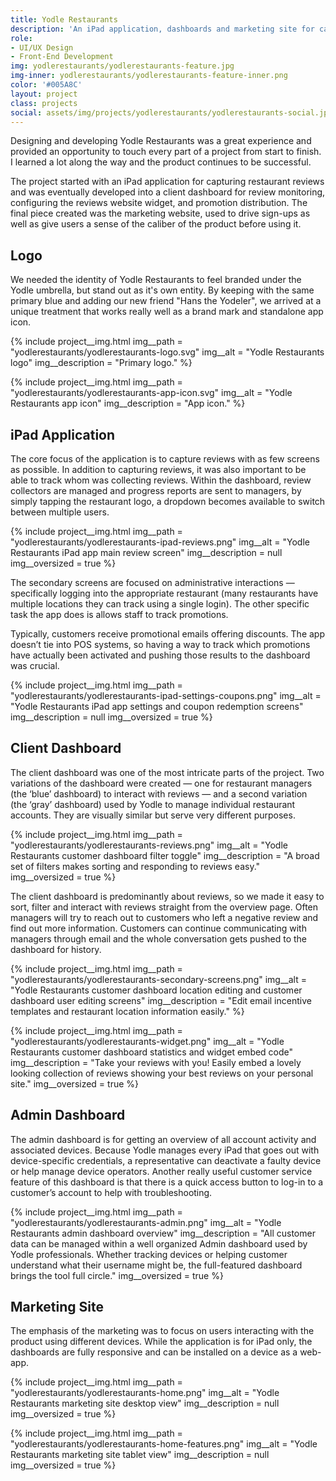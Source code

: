 ```yaml
---
title: Yodle Restaurants
description: 'An iPad application, dashboards and marketing site for capturing and managing engaging restaurant reviews.'
role:
- UI/UX Design
- Front-End Development
img: yodlerestaurants/yodlerestaurants-feature.jpg
img-inner: yodlerestaurants/yodlerestaurants-feature-inner.png
color: '#005A8C' 
layout: project
class: projects
social: assets/img/projects/yodlerestaurants/yodlerestaurants-social.jpg
---
```


Designing and developing Yodle Restaurants was a great experience and provided an opportunity to touch every part of a project from start to finish. I learned a lot along the way and the product continues to be successful.

The project started with an iPad application for capturing restaurant reviews and was eventually developed into a client dashboard for review monitoring, configuring the reviews website widget, and promotion distribution. The final piece created was the marketing website, used to drive sign-ups as well as give users a sense of the caliber of the product before using it.

## Logo

We needed the identity of Yodle Restaurants to feel branded under the Yodle umbrella, but stand out as it's own entity. By keeping with the same primary blue and adding our new friend "Hans the Yodeler", we arrived at a unique treatment that works really well as a brand mark and standalone app icon.

{% include project__img.html
img__path = "yodlerestaurants/yodlerestaurants-logo.svg"
img__alt = "Yodle Restaurants logo"
img__description = "Primary logo."
%}

{% include project__img.html
img__path = "yodlerestaurants/yodlerestaurants-app-icon.svg"
img__alt = "Yodle Restaurants app icon"
img__description = "App icon."
%}
 
## iPad Application 

The core focus of the application is to capture reviews with as few screens as possible. In addition to capturing reviews, it was also important to be able to track whom was collecting reviews. Within the dashboard, review collectors are managed and progress reports are sent to managers, by simply tapping the restaurant logo, a dropdown becomes available to switch between multiple users.

{% include project__img.html
img__path = "yodlerestaurants/yodlerestaurants-ipad-reviews.png"
img__alt = "Yodle Restaurants iPad app main review screen"
img__description = null
img__oversized = true
%}

The secondary screens are focused on administrative interactions — specifically logging into the appropriate restaurant (many restaurants have multiple locations they can track using a single login). The other specific task the app does is allows staff to track promotions.

Typically, customers receive promotional emails offering discounts. The app doesn’t tie into POS systems, so having a way to track which promotions have actually been activated and pushing those results to the dashboard was crucial.

{% include project__img.html
img__path = "yodlerestaurants/yodlerestaurants-ipad-settings-coupons.png"
img__alt = "Yodle Restaurants iPad app settings and coupon redemption screens"
img__description = null
img__oversized = true
%}

## Client Dashboard

The client dashboard was one of the most intricate parts of the project. Two variations of the dashboard were created — one for restaurant managers (the ‘blue’ dashboard) to interact with reviews — and a second variation (the ‘gray’ dashboard) used by Yodle to manage individual restaurant accounts. They are visually similar but serve very different purposes.

{% include project__img.html
img__path = "yodlerestaurants/yodlerestaurants-reviews.png"
img__alt = "Yodle Restaurants customer dashboard filter toggle"
img__description = "A broad set of filters makes sorting and responding to reviews easy."
img__oversized = true
%}

The client dashboard is predominantly about reviews, so we made it easy to sort, filter and interact with reviews straight from the overview page. Often managers will try to reach out to customers who left a negative review and find out more information. Customers can continue communicating with managers through email and the whole conversation gets pushed to the dashboard for history.

{% include project__img.html
img__path = "yodlerestaurants/yodlerestaurants-secondary-screens.png"
img__alt = "Yodle Restaurants customer dashboard location editing and customer dashboard user editing screens"
img__description = "Edit email incentive templates and restaurant location information easily."
%}

{% include project__img.html
img__path = "yodlerestaurants/yodlerestaurants-widget.png"
img__alt = "Yodle Restaurants customer dashboard statistics and widget embed code"
img__description = "Take your reviews with you! Easily embed a lovely looking collection of reviews showing your best reviews on your personal site."
img__oversized = true
%}

## Admin Dashboard

The admin dashboard is for getting an overview of all account activity and associated devices. Because Yodle manages every iPad that goes out with device-specific credentials, a representative can deactivate a faulty device or help manage device operators. Another really useful customer service feature of this dashboard is that there is a quick access button to log-in to a customer’s account to help with troubleshooting.

{% include project__img.html
img__path = "yodlerestaurants/yodlerestaurants-admin.png"
img__alt = "Yodle Restaurants admin dashboard overview"
img__description = "All customer data can be managed within a well organized Admin dashboard used by Yodle professionals. Whether tracking devices or helping customer understand what their username might be, the full-featured dashboard brings the tool full circle."
img__oversized = true
%}

## Marketing Site 

The emphasis of the marketing was to focus on users interacting with the product using different devices. While the application is for iPad only, the dashboards are fully responsive and can be installed on a device as a web-app.

{% include project__img.html
img__path = "yodlerestaurants/yodlerestaurants-home.png"
img__alt = "Yodle Restaurants marketing site desktop view"
img__description = null
img__oversized = true
%}

{% include project__img.html
img__path = "yodlerestaurants/yodlerestaurants-home-features.png"
img__alt = "Yodle Restaurants marketing site tablet view"
img__description = null
img__oversized = true
%}